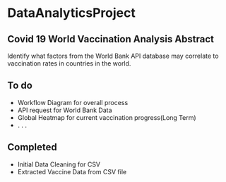 # DataAnalyticsProject

## Covid 19 World Vaccination Analysis Abstract

Identify what factors from the World Bank API database may correlate to vaccination rates in countries in the world. 

## To do


* Workflow Diagram for overall process
* API request for World Bank Data
* Global Heatmap for current vaccination progress(Long Term)
* . . . 


## Completed

* Initial Data Cleaning for CSV
* Extracted Vaccine Data from CSV file
